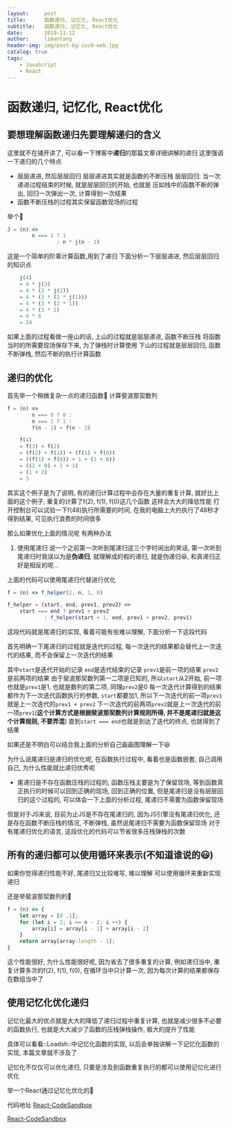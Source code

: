 ```yaml
---
layout:     post
title:      函数递归, 记忆化, React优化
subtitle:   函数递归, 记忆化, React优化
date:       2019-11-12
author:     limantang
header-img: img/post-bg-ios9-web.jpg
catalog: true
tags:
    - JavaScript
    - React
---
```



# 函数递归, 记忆化, React优化

## 要想理解函数递归先要理解递归的含义

这里就不在铺开讲了, 可以看一下博客中**递归**的那篇文章详细讲解的递归
这里强调一下递归的几个特点

- 层层递进, 然后层层回归
    层层递进其实就是函数的不断压栈
    层层回归: 当一次递进过程结束的时候, 就是层层回归的开始, 也就是
    压如栈中的函数不断的弹出, 回归一次弹出一次, 计算得到一次结果
- 函数不断压栈的过程其实保留函数现场的过程


举个🌰

```js
J = (n) => 
		n === 1 ? 1
				: n * j(n - 1)
```
这是一个简单的阶乘计算函数,用到了递归
下面分析一下层层递进, 然后层层回归的知识点

```js
    j(4)
    = 4 * j(3)
    = 4 * (3 * j(2))
    = 4 * (3 * (2 * j(1)))
    = 4 * (3 * (2 * 1))
    = 4 * (3 * 2)
    = 4 * 6
    = 24
```

如果上面的过程看做一座山的话, 上山的过程就是层层递进, 函数不断压栈
将函数当时的所需要现场保存下来,  为了弹栈时计算使用
下山的过程就是层层回归, 函数不断弹栈, 然后不断的执行计算函数

## 递归的优化

首先举一个稍微复杂一点的递归函数🌰
计算斐波那契数列

```js
f = (n) => 
		n === 0 ? 0 :
		n === 1 ? 1 :
		f(n - 1) + f(n - 2)
```

```js
    f(4)
    = f(3) + f(2)
    = (f(2) + f(1)) + (f(1) + f(0))
    = ((f(1) + f(0)) + 1 + (1 + 0))
    = ((1 + 0) + 1 + 1)
    = (1 + 2)
    = 3
```

其实这个例子是为了说明, 有的递归计算过程中会存在大量的重复计算, 就好比上面的这个例子, 重复的计算了f(2), f(1), f(0)这几个函数
这样会大大的降低性能
打开控制台可以试验一下f(48)执行所需要的时间, 在我的电脑上大约执行了48秒才得到结果, 可见执行浪费的时间很多

那么如果优化上面的情况呢
有两种办法

1. 使用尾递归
说一个之前第一次听到尾递归这三个字时闹出的笑话, 第一次听到尾递归时我误以为是**伪递归**, 
就理解成的假的递归, 就是伪递归😆, 和真递归正好是相反的呢…


上面的代码可以使用尾递归代替进行优化
 
```js
f = (n) => f_helper(2, n, 1, 0)

f_helper = (start, end, prev1, prev2) => 
	start === end ? prev1 + prev2
			: f_helper(start + 1, end, prev1 + prev2, prev1)
```

这段代码就是尾递归的实现, 看着可能有些难以理解, 下面分析一下这段代码

首先明确一下尾递归的过程就是迭代的过程, 每一次迭代的结果都会替代上一次迭代的结果, 而不会保留上一次迭代的结果

其中`start`是迭代开始的记录
`end`是迭代结束的记录
`prev1`是前一项的结果
`prev2`是前两项的结果
由于斐波那契数列第一二项是已知的, 所以`start`从2开始, 前一项也就是`prev1`是1, 也就是数列的第二项, 同理`prev2`是0
每一次迭代计算得到的结果都作为下一次迭代函数执行的参数, `start`都要加1, 所以下一次迭代的前一项`prev1`就是上一次迭代的`prev1 + prev2`
下一次迭代的前两项`prev2`就是上一次迭代的前一项`prev1`(**这个计算方式是根据斐波那契数列计算规则所得, 并不是尾递归就是这个计算规则, 不要弄混**)
直到`start === end`也就是到达了迭代的终点, 也就得到了结果

如果还是不明白可以结合我上面的分析自己画画图理解一下😆

为什么说尾递归是递归的优化呢, 在函数执行过程中, 看着也是函数嵌套, 自己调用自己, 为什么性能就比递归优秀呢
	
- 尾递归是不存在函数压栈的过程的, 函数压栈主要是为了保留现场, 等到函数真正执行的时候可以回到正确的现场, 回到正确的位置, 
但是尾递归是没有层层回归的这个过程的, 可以体会一下上面的分析过程, 尾递归不需要为函数保留现场
	
但是对于JS来说, 目前为止JS是不存在尾递归的, 因为JS引擎没有尾递归优化, 还是存在函数不断压栈的情况, 不断弹栈, 
虽然说尾递归不需要为函数保留现场
对于有尾递归优化的语言, 这段优化的代码可以节省很多压栈弹栈的次数

## 所有的递归都可以使用循环来表示(不知道谁说的😃)

如果你觉得递归性能不好, 尾递归又比较难写, 难以理解
可以使用循环来重新实现递归

还是举斐波那契数列的🌰

```js
f = (n) => {
	let array = [0 ,1];
	for (let i = 2; i <= n - 2; i ++) {
		array[i] = array[i - 1] + array[i - 2]
	}
	return array[array.length - 1];
}
```


这个性能很好, 为什么性能很好呢, 因为省去了很多重复的计算, 例如递归当中, 重复计算多次的f(2), f(1), f(0), 在循环当中只计算一次, 因为每次计算的结果都保存在数组当中了

## 使用记忆化优化递归

记忆化最大的优点就是大大的降低了递归过程中重复计算, 也就是减少很多不必要的函数执行, 
也就是大大减少了函数的压栈弹栈操作, 极大的提升了性能

具体可以看看::Loadsh::中记忆化函数的实现, 以后会单独讲解一下记忆化函数的实现, 本篇文章就不涉及了

记忆化不仅仅可以优化递归, 只要是涉及到函数重复执行的都可以使用记忆化进行优化

举一个React通过记忆化优化的🌰

代码地址
[React-CodeSandbox](https://codesandbox.io/s/epic-bell-srft7)

[React-CodeSandbox](https://codesandbox.io/s/frosty-water-u2o8r)







